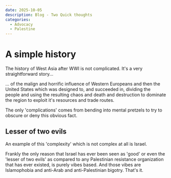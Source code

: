 ```yaml
---
date: 2025-10-05
description: Blog - Two Quick thoughts
categories:
  - Advocacy
  - Palestine
---
```


# A simple history

The history of West Asia after WWI is not complicated. It's a very straightforward story...

<!-- more -->

... of the malign and horrific influence of Western Europeans and then the United States which was designed to, and succeeded in, dividing the people and using the resulting chaos and death and destruction to dominate the region to exploit it's resources and trade routes.

The only 'complications' comes from bending into mental pretzels to try to obscure or deny this obvious fact.

## Lesser of two evils

An example of this 'complexity' which is not complex at all is Israel.

Frankly the only reason that Israel has ever been seen as 'good' or even the 'lesser of two evils' as compared to any Palestinian resistance organization that has ever existed, is purely vibes based. And those vibes are Islamophobia and anti-Arab and anti-Palestinian bigotry. That's it.
